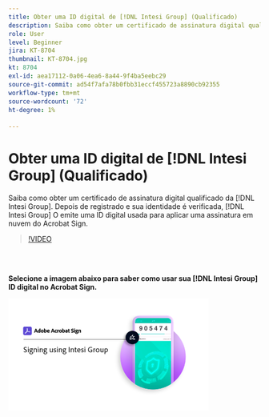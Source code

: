 ```yaml
---
title: Obter uma ID digital de [!DNL Intesi Group] (Qualificado)
description: Saiba como obter um certificado de assinatura digital qualificado da [!DNL Intesi Group]
role: User
level: Beginner
jira: KT-8704
thumbnail: KT-8704.jpg
kt: 8704
exl-id: aea17112-0a06-4ea6-8a44-9f4ba5eebc29
source-git-commit: ad54f7afa78b0fbb31eccf455723a8890cb92355
workflow-type: tm+mt
source-wordcount: '72'
ht-degree: 1%

---
```


# Obter uma ID digital de [!DNL Intesi Group] (Qualificado)

Saiba como obter um certificado de assinatura digital qualificado da [!DNL Intesi Group]. Depois de registrado e sua identidade é verificada, [!DNL Intesi Group] O emite uma ID digital usada para aplicar uma assinatura em nuvem do Acrobat Sign.

>[!VIDEO](https://video.tv.adobe.com/v/337064?quality=12&learn=on&hidetitle=true)

<br> 

**Selecione a imagem abaixo para saber como usar sua [!DNL Intesi Group] ID digital no Acrobat Sign.**

[![ações de redimensionamento de imagem](assets/IntesiSign_400.png)](intesi-sign.md)
